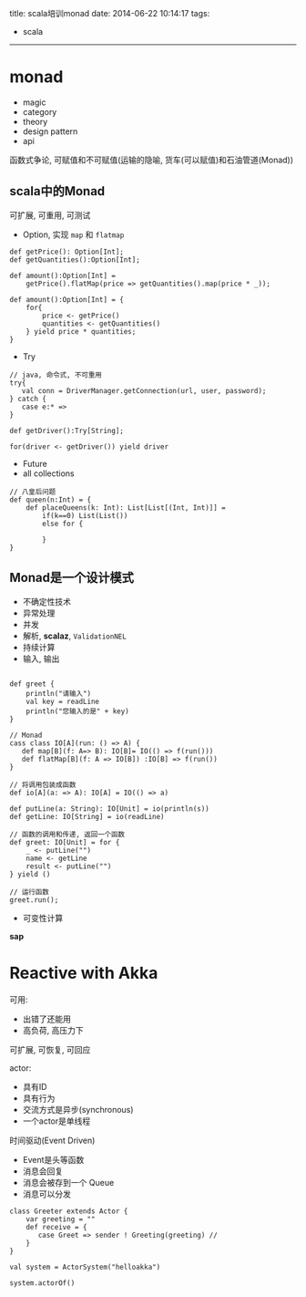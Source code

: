 title: scala培训monad
date: 2014-06-22 10:14:17
tags:
- scala
---

# monad #

* magic
* category
* theory
* design pattern
* api

函数式争论, 可赋值和不可赋值(运输的隐喻, 货车(可以赋值)和石油管道(Monad))

## scala中的Monad ##
可扩展, 可重用, 可测试

* Option, 实现 `map` 和 `flatmap`
~~~~~~
def getPrice(): Option[Int];
def getQuantities():Option[Int];

def amount():Option[Int] =
    getPrice().flatMap(price => getQuantities().map(price * _));

def amount():Option[Int] = {
    for{
        price <- getPrice()
        quantities <- getQuantities()
    } yield price * quantities;
}
~~~~~~
* Try
~~~~~~
// java, 命令式, 不可重用
try{
   val conn = DriverManager.getConnection(url, user, password);
} catch {
   case e:* => 
}

def getDriver():Try[String];

for(driver <- getDriver()) yield driver
~~~~~~
* Future
* all collections
~~~~~~
// 八皇后问题
def queen(n:Int) = {
    def placeQueens(k: Int): List[List[(Int, Int)]] =
        if(k==0) List(List())
        else for {
            
        }
}
~~~~~~


## Monad是一个设计模式 ##

* 不确定性技术
* 异常处理
* 并发
* 解析, **scalaz**, `ValidationNEL`
* 持续计算
* 输入, 输出
~~~~~~scala:

def greet {
    println("请输入")
    val key = readLine
    println("您输入的是" + key)
}

// Monad
cass class IO[A](run: () => A) {
   def map[B](f: A=> B): IO[B]= IO(() => f(run()))
   def flatMap[B](f: A => IO[B]) :IO[B] => f(run())
}

// 将调用包装成函数
def io[A](a: => A): IO[A] = IO(() => a)

def putLine(a: String): IO[Unit] = io(println(s))
def getLine: IO[String] = io(readLine)

// 函数的调用和传递, 返回一个函数
def greet: IO[Unit] = for {
    _ <- putLine("")
    name <- getLine
    result <- putLine("")
} yield ()

// 运行函数
greet.run();
~~~~~~

* 可变性计算

**sap**

# Reactive with Akka #

可用:
* 出错了还能用
* 高负荷, 高压力下

可扩展, 可恢复, 可回应

actor:
* 具有ID
* 具有行为
* 交流方式是异步(synchronous)
* 一个actor是单线程

时间驱动(Event Driven)
* Event是头等函数
* 消息会回复
* 消息会被存到一个 Queue
* 消息可以分发

~~~~~~
class Greeter extends Actor {
    var greeting = ""
    def receive = {
       case Greet => sender ! Greeting(greeting) // 
    }
}

val system = ActorSystem("helloakka")

system.actorOf()
~~~~~~

